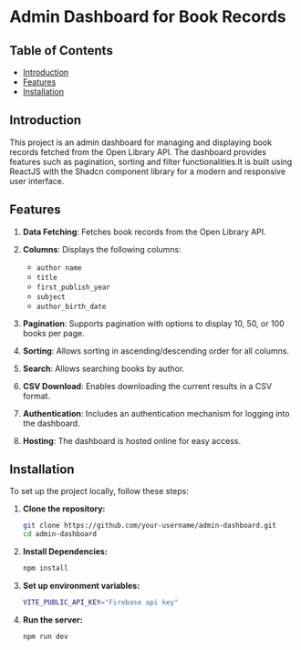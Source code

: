 # Admin Dashboard for Book Records

## Table of Contents
- [Introduction](#introduction)
- [Features](#features)
- [Installation](#installation)



## Introduction
This project is an admin dashboard for managing and displaying book records fetched from the Open Library API. The dashboard provides features such as pagination, sorting and filter functionalities.It is built using ReactJS with the Shadcn component library for a modern and responsive user interface.

## Features
1. **Data Fetching**: Fetches book records from the Open Library API.
2. **Columns**: Displays the following columns:
   - `author name`
   - `title`
   - `first_publish_year`
   - `subject`
   - `author_birth_date`
   
3. **Pagination**: Supports pagination with options to display 10, 50, or 100 books per page.
4. **Sorting**: Allows sorting in ascending/descending order for all columns.
5. **Search**: Allows searching books by author.
6. **CSV Download**: Enables downloading the current results in a CSV format.
7. **Authentication**: Includes an authentication mechanism for logging into the dashboard.
8. **Hosting**: The dashboard is hosted online for easy access.

## Installation
To set up the project locally, follow these steps:

1. **Clone the repository:**
   ```sh
   git clone https://github.com/your-username/admin-dashboard.git
   cd admin-dashboard

2. **Install Dependencies:**
   ```sh
   npm install
3. **Set up environment variables:**
   ```sh
   VITE_PUBLIC_API_KEY="Firebase api key"
4. **Run the server:**
   ```sh
   npm run dev

